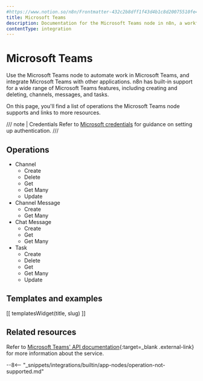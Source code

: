```yaml
---
#https://www.notion.so/n8n/Frontmatter-432c2b8dff1f43d4b1c8d20075510fe4
title: Microsoft Teams
description: Documentation for the Microsoft Teams node in n8n, a workflow automation platform. Includes details of operations and configuration, and links to examples and credentials information.
contentType: integration
---
```


# Microsoft Teams

Use the Microsoft Teams node to automate work in Microsoft Teams, and integrate Microsoft Teams with other applications. n8n has built-in support for a wide range of Microsoft Teams features, including creating and deleting, channels, messages, and tasks. 

On this page, you'll find a list of operations the Microsoft Teams node supports and links to more resources.

/// note | Credentials
Refer to [Microsoft credentials](/integrations/builtin/credentials/microsoft/) for guidance on setting up authentication. 
///

## Operations

* Channel
    * Create
    * Delete
    * Get
    * Get Many
    * Update
* Channel Message
    * Create
    * Get Many
* Chat Message
	* Create
	* Get
	* Get Many
* Task
    * Create
    * Delete
    * Get
    * Get Many
    * Update

## Templates and examples

<!-- see https://www.notion.so/n8n/Pull-in-templates-for-the-integrations-pages-37c716837b804d30a33b47475f6e3780 -->
[[ templatesWidget(title, slug) ]]

## Related resources

Refer to [Microsoft Teams' API documentation](https://learn.microsoft.com/en-us/graph/api/overview?view=graph-rest-1.0){:target=_blank .external-link} for more information about the service.

--8<-- "_snippets/integrations/builtin/app-nodes/operation-not-supported.md"
